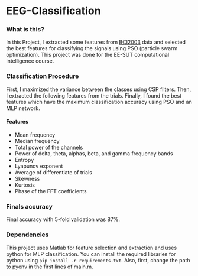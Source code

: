 # EEG-Classification

### What is this?
In this Project, I extracted some features from [BCI2003](https://www.bbci.de/competition/iii/) data and selected the best features for classifying the signals using PSO (particle swarm optimization). This project was done for the EE-SUT computational intelligence course.

### Classification Procedure

First, I maximized the variance between the classes using CSP filters. Then, I extracted the following features from the trials. Finally, I found the best features which have the maximum classification accuracy using PSO and an MLP network.

#### Features
- Mean frequency
- Median frequency
- Total power of the channels
- Power of delta, theta, alphas, beta, and gamma frequency bands
- Entropy
- Lyapunov exponent
- Average of differentiate of trials
- Skewness
- Kurtosis
- Phase of the FFT coefficients

### Finals accuracy
Final accuracy with 5-fold validation was 87%.

### Dependencies

This project uses Matlab for feature selection and extraction and uses python for MLP classification. You can install the required libraries for python using `pip install -r requirements.txt`. Also, first, change the path to pyenv in the first lines of main.m.
